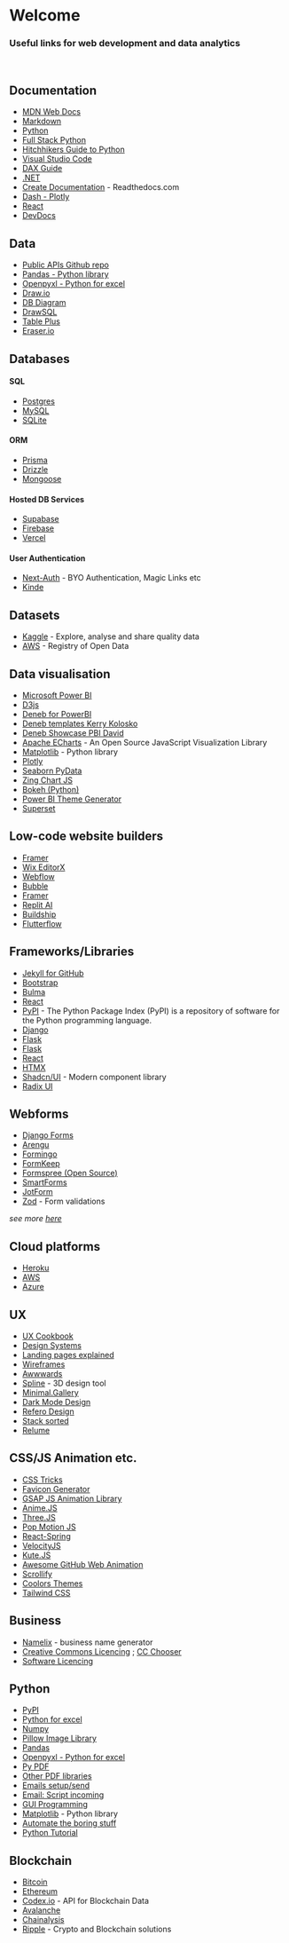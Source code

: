 # Welcome

### Useful links for web development and data analytics

<br>

## Documentation
+ [MDN Web Docs](https://developer.mozilla.org/en-US/)
+ [Markdown](https://www.markdownguide.org/)
+ [Python](https://www.python.org/doc/)
+ [Full Stack Python](https://www.fullstackpython.com/)
+ [Hitchhikers Guide to Python](https://docs.python-guide.org/)
+ [Visual Studio Code](https://code.visualstudio.com/docs)
+ [DAX Guide](https://dax.guide/)
+ [.NET](https://learn.microsoft.com/en-gb/dotnet/)
+ [Create Documentation](https://about.readthedocs.com/) - Readthedocs.com
+ [Dash - Plotly](https://dash.plotly.com/)
+ [React](https://react.dev/)
+ [DevDocs](https://devdocs.io/)

## Data
+ [Public APIs Github repo](https://github.com/public-apis/public-apis)
+ [Pandas - Python library](https://pandas.pydata.org/)
+ [Openpyxl - Python for excel](https://openpyxl.readthedocs.io/en/stable/)
+ [Draw.io](https://www.drawio.com/)
+ [DB Diagram](https://dbdiagram.io/home)
+ [DrawSQL](https://drawsql.app/)
+ [Table Plus](https://tableplus.com/)
+ [Eraser.io](https://www.eraser.io/)

## Databases
#### SQL
+ [Postgres](https://www.postgresql.org/)
+ [MySQL](https://www.mysql.com/)
+ [SQLite](https://www.sqlite.org/)

#### ORM
+ [Prisma](https://www.prisma.io/)
+ [Drizzle](https://orm.drizzle.team/)
+ [Mongoose](https://mongoosejs.com/)

#### Hosted DB Services
+ [Supabase](https://supabase.com/)
+ [Firebase](https://firebase.google.com/)
+ [Vercel](https://vercel.com/home)

#### User Authentication
+ [Next-Auth](https://next-auth.js.org/) - BYO Authentication, Magic Links etc
+ [Kinde](https://kinde.com/)

## Datasets
+ [Kaggle](https://www.kaggle.com/datasets) - Explore, analyse and share quality data
+ [AWS](https://registry.opendata.aws/) - Registry of Open Data

## Data visualisation
+ [Microsoft Power BI](https://powerbi.microsoft.com/)
+ [D3js](https://d3js.org/)
+ [Deneb for PowerBI](https://deneb-viz.github.io/)
+ [Deneb templates Kerry Kolosko](https://kerrykolosko.com/portfolio-category/deneb-templates/)
+ [Deneb Showcase PBI David](https://github.com/PBI-David/Deneb-Showcase)
+ [Apache ECharts](https://echarts.apache.org/en/index.html) - An Open Source JavaScript Visualization Library
+ [Matplotlib](https://matplotlib.org/) - Python library
+ [Plotly](https://plotly.com/graphing-libraries/)
+ [Seaborn PyData](https://seaborn.pydata.org/)
+ [Zing Chart JS](https://www.zingchart.com/)
+ [Bokeh (Python)](https://bokeh.org/)
+ [Power BI Theme Generator](https://themegenerator.point-gmbh.com/de/Home)
+ [Superset](https://superset.apache.org/)

## Low-code website builders
+ [Framer](https://framer.com/)
+ [Wix EditorX](https://www.editorx.com/)
+ [Webflow](https://webflow.com/)
+ [Bubble](https://bubble.io/)
+ [Framer](https://www.framer.com/)
+ [Replit AI](https://replit.com/)
+ [Buildship](https://buildship.com/)
+ [Flutterflow](https://flutterflow.io/)

## Frameworks/Libraries
+ [Jekyll for GitHub](https://jekyllrb.com/)
+ [Bootstrap](https://getbootstrap.com/)
+ [Bulma](https://bulma.io/)
+ [React](https://react.dev/)
+ [PyPI](https://pypi.org/) - The Python Package Index (PyPI) is a repository of software for the Python programming language.
+ [Django](https://www.djangoproject.com/)
+ [Flask](https://flask.palletsprojects.com/)
+ [Flask](https://flask.palletsprojects.com/en/3.0.x/)
+ [React](https://react.dev/)
+ [HTMX](https://htmx.org/)
+ [Shadcn/UI](https://ui.shadcn.com/) - Modern component library
+ [Radix UI](https://www.radix-ui.com/)

## Webforms
+ [Django Forms](https://docs.djangoproject.com/en/5.0/topics/forms/)
+ [Arengu](https://www.arengu.com/)
+ [Formingo](https://www.formingo.co/)
+ [FormKeep](https://formkeep.com/)
+ [Formspree (Open Source)](https://formspree.io/)
+ [SmartForms](https://www.smartforms.dev/)
+ [JotForm](https://www.jotform.com/)
+ [Zod](https://zod.dev/) - Form validations

<i>see more [here](https://jekyllrb.com/resources/)</i>

## Cloud platforms
+ [Heroku](https://www.heroku.com/what)
+ [AWS](https://aws.amazon.com/)
+ [Azure](https://azure.microsoft.com/)

## UX
+ [UX Cookbook](https://theuxcookbook.com/)
+ [Design Systems](https://designsystems.surf/)
+ [Landing pages explained](https://landingpagesexplained.com/)
+ [Wireframes](https://www.wireframe-examples.com/?utm_source=tldrdesign)
+ [Awwwards](https://www.awwwards.com/)
+ [Spline](https://spline.design/) - 3D design tool
+ [Minimal.Gallery](https://minimal.gallery/)
+ [Dark Mode Design](https://www.darkmodedesign.com/)
+ [Refero Design](https://refero.design/)
+ [Stack sorted](https://stacksorted.com/)
+ [Relume](https://www.relume.io/)

## CSS/JS Animation etc.
+ [CSS Tricks](https://css-tricks.com/)
+ [Favicon Generator](https://favicon.io/favicon-generator/)
+ [GSAP JS Animation Library](https://gsap.com/)
+ [Anime.JS](https://animejs.com/)
+ [Three.JS](https://threejs.org/)
+ [Pop Motion JS](https://popmotion.io/)
+ [React-Spring](https://www.react-spring.dev/)
+ [VelocityJS](http://velocityjs.org/)
+ [Kute.JS](https://thednp.github.io/kute.js/index.html)
+ [Awesome GitHub Web Animation](https://github.com/sergey-pimenov/awesome-web-animation)
+ [Scrollify](https://projects.lukehaas.me/scrollify/#home)
+ [Coolors Themes](https://coolors.co/)
+ [Tailwind CSS](https://tailwindcss.com/)

## Business
+ [Namelix](https://namelix.com/) - business name generator
+ [Creative Commons Licencing](https://creativecommons.org/share-your-work/) ;  [CC Chooser](https://chooser-beta.creativecommons.org/)
+ [Software Licencing](https://choosealicense.com/)

## Python
+ [PyPI](https://pypi.org/)
+ [Python for excel](https://www.python-excel.org/)
+ [Numpy](https://numpy.org/)
+ [Pillow Image Library](https://pillow.readthedocs.io/en/stable/)
+ [Pandas](https://pandas.pydata.org/)
+ [Openpyxl - Python for excel](https://openpyxl.readthedocs.io/en/stable/)
+ [Py PDF](https://pypdf2.readthedocs.io/en/3.0.0/)
+ [Other PDF libraries](https://www.binpress.com/manipulate-pdf-python/)
+ [Emails setup/send](https://docs.python.org/3/library/smtplib.html)
+ [Email: Script incoming](https://docs.python.org/3/library/smtplib.html)
+ [GUI Programming](https://wiki.python.org/moin/GuiProgramming)
+ [Matplotlib](https://matplotlib.org/) - Python library
+ [Automate the boring stuff](https://automatetheboringstuff.com/)
+ [Python Tutorial](https://www.pythontutorial.net/)

## Blockchain
+ [Bitcoin](https://bitcoin.org/en/)
+ [Ethereum](https://ethereum.org/en/)
+ [Codex.io](https://www.codex.io/) - API for Blockchain Data
+ [Avalanche](https://www.avax.network/)
+ [Chainalysis](https://www.chainalysis.com/)
+ [Ripple](https://ripple.com/) - Crypto and Blockchain solutions
